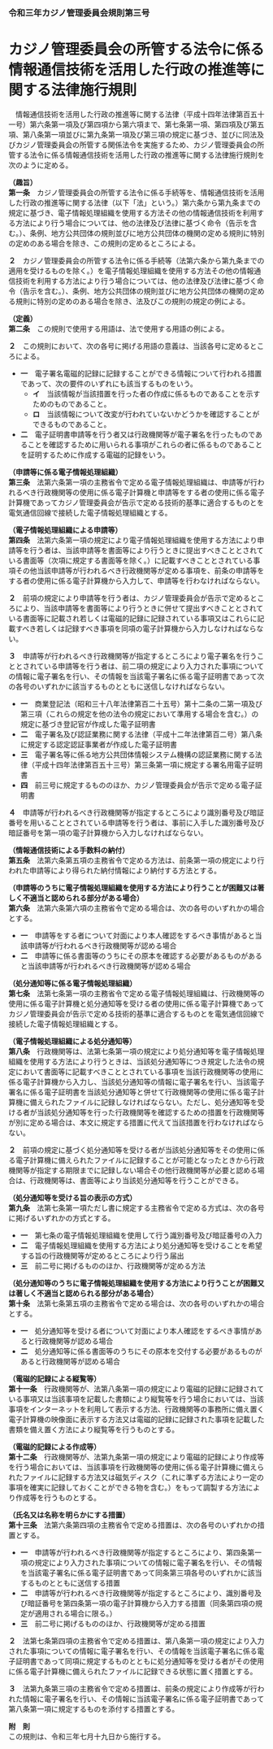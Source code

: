 ### 令和三年カジノ管理委員会規則第三号  
# カジノ管理委員会の所管する法令に係る情報通信技術を活用した行政の推進等に関する法律施行規則  
　情報通信技術を活用した行政の推進等に関する法律（平成十四年法律第百五十一号）第六条第一項及び第四項から第六項まで、第七条第一項、第四項及び第五項、第八条第一項並びに第九条第一項及び第三項の規定に基づき、並びに同法及びカジノ管理委員会の所管する関係法令を実施するため、カジノ管理委員会の所管する法令に係る情報通信技術を活用した行政の推進等に関する法律施行規則を次のように定める。  
  
**（趣旨）**  
**第一条**　カジノ管理委員会の所管する法令に係る手続等を、情報通信技術を活用した行政の推進等に関する法律（以下「法」という。）第六条から第九条までの規定に基づき、電子情報処理組織を使用する方法その他の情報通信技術を利用する方法により行う場合については、他の法律及び法律に基づく命令（告示を含む。）、条例、地方公共団体の規則並びに地方公共団体の機関の定める規則に特別の定めのある場合を除き、この規則の定めるところによる。  
  
**２**　カジノ管理委員会の所管する法令に係る手続等（法第六条から第九条までの適用を受けるものを除く。）を電子情報処理組織を使用する方法その他の情報通信技術を利用する方法により行う場合については、他の法律及び法律に基づく命令（告示を含む。）、条例、地方公共団体の規則並びに地方公共団体の機関の定める規則に特別の定めのある場合を除き、法及びこの規則の規定の例による。  
  
**（定義）**  
**第二条**　この規則で使用する用語は、法で使用する用語の例による。  
  
**２**　この規則において、次の各号に掲げる用語の意義は、当該各号に定めるところによる。  
* **一**　電子署名電磁的記録に記録することができる情報について行われる措置であって、次の要件のいずれにも該当するものをいう。  
	* **イ**　当該情報が当該措置を行った者の作成に係るものであることを示すためのものであること。  
	* **ロ**　当該情報について改変が行われていないかどうかを確認することができるものであること。  
* **二**　電子証明書申請等を行う者又は行政機関等が電子署名を行ったものであることを確認するために用いられる事項がこれらの者に係るものであることを証明するために作成する電磁的記録をいう。  
  
**（申請等に係る電子情報処理組織）**  
**第三条**　法第六条第一項の主務省令で定める電子情報処理組織は、申請等が行われるべき行政機関等の使用に係る電子計算機と申請等をする者の使用に係る電子計算機であってカジノ管理委員会が告示で定める技術的基準に適合するものとを電気通信回線で接続した電子情報処理組織とする。  
  
**（電子情報処理組織による申請等）**  
**第四条**　法第六条第一項の規定により電子情報処理組織を使用する方法により申請等を行う者は、当該申請等を書面等により行うときに提出すべきこととされている書面等（次項に規定する書面等を除く。）に記載すべきこととされている事項その他当該申請等が行われるべき行政機関等が定める事項を、前条の申請等をする者の使用に係る電子計算機から入力して、申請等を行わなければならない。  
  
**２**　前項の規定により申請等を行う者は、カジノ管理委員会が告示で定めるところにより、当該申請等を書面等により行うときに併せて提出すべきこととされている書面等に記載され若しくは電磁的記録に記録されている事項又はこれらに記載すべき若しくは記録すべき事項を同項の電子計算機から入力しなければならない。  
  
**３**　申請等が行われるべき行政機関等が指定するところにより電子署名を行うこととされている申請等を行う者は、前二項の規定により入力された事項についての情報に電子署名を行い、その情報を当該電子署名に係る電子証明書であって次の各号のいずれかに該当するものとともに送信しなければならない。  
* **一**　商業登記法（昭和三十八年法律第百二十五号）第十二条の二第一項及び第三項（これらの規定を他の法令の規定において準用する場合を含む。）の規定に基づき登記官が作成した電子証明書  
* **二**　電子署名及び認証業務に関する法律（平成十二年法律第百二号）第八条に規定する認定認証事業者が作成した電子証明書  
* **三**　電子署名等に係る地方公共団体情報システム機構の認証業務に関する法律（平成十四年法律第百五十三号）第三条第一項に規定する署名用電子証明書  
* **四**　前三号に規定するもののほか、カジノ管理委員会が告示で定める電子証明書  
  
**４**　申請等が行われるべき行政機関等が指定するところにより識別番号及び暗証番号を用いることとされている申請等を行う者は、事前に入手した識別番号及び暗証番号を第一項の電子計算機から入力しなければならない。  
  
**（情報通信技術による手数料の納付）**  
**第五条**　法第六条第五項の主務省令で定める方法は、前条第一項の規定により行われた申請等により得られた納付情報により納付する方法とする。  
  
**（申請等のうちに電子情報処理組織を使用する方法により行うことが困難又は著しく不適当と認められる部分がある場合）**  
**第六条**　法第六条第六項の主務省令で定める場合は、次の各号のいずれかの場合とする。  
* **一**　申請等をする者について対面により本人確認をするべき事情があると当該申請等が行われるべき行政機関等が認める場合  
* **二**　申請等に係る書面等のうちにその原本を確認する必要があるものがあると当該申請等が行われるべき行政機関等が認める場合  
  
**（処分通知等に係る電子情報処理組織）**  
**第七条**　法第七条第一項の主務省令で定める電子情報処理組織は、行政機関等の使用に係る電子計算機と処分通知等を受ける者の使用に係る電子計算機であってカジノ管理委員会が告示で定める技術的基準に適合するものとを電気通信回線で接続した電子情報処理組織とする。  
  
**（電子情報処理組織による処分通知等）**  
**第八条**　行政機関等は、法第七条第一項の規定により処分通知等を電子情報処理組織を使用する方法により行うときは、当該処分通知等につき規定した法令の規定において書面等に記載すべきこととされている事項を当該行政機関等の使用に係る電子計算機から入力し、当該処分通知等の情報に電子署名を行い、当該電子署名に係る電子証明書を当該処分通知等と併せて行政機関等の使用に係る電子計算機に備えられたファイルに記録しなければならない。ただし、処分通知等を受ける者が当該処分通知等を行った行政機関等を確認するための措置を行政機関等が別に定める場合は、本文に規定する措置に代えて当該措置を行わなければならない。  
  
**２**　前項の規定に基づく処分通知等を受ける者が当該処分通知等をその使用に係る電子計算機に備えられたファイルに記録することが可能となったときから行政機関等が指定する期限までに記録しない場合その他行政機関等が必要と認める場合は、行政機関等は、書面等により当該処分通知等を行うことができる。  
  
**（処分通知等を受ける旨の表示の方式）**  
**第九条**　法第七条第一項ただし書に規定する主務省令で定める方式は、次の各号に掲げるいずれかの方式とする。  
* **一**　第七条の電子情報処理組織を使用して行う識別番号及び暗証番号の入力  
* **二**　電子情報処理組織を使用する方法により処分通知等を受けることを希望する旨の行政機関等が定めるところにより行う届出  
* **三**　前二号に掲げるもののほか、行政機関等が定める方法  
  
**（処分通知等のうちに電子情報処理組織を使用する方法により行うことが困難又は著しく不適当と認められる部分がある場合）**  
**第十条**　法第七条第五項の主務省令で定める場合は、次の各号のいずれかの場合とする。  
* **一**　処分通知等を受ける者について対面により本人確認をするべき事情があると行政機関等が認める場合  
* **二**　処分通知等に係る書面等のうちにその原本を交付する必要があるものがあると行政機関等が認める場合  
  
**（電磁的記録による縦覧等）**  
**第十一条**　行政機関等が、法第八条第一項の規定により電磁的記録に記録されている事項又は当該事項を記載した書類により縦覧等を行う場合においては、当該事項をインターネットを利用して表示する方法、行政機関等の事務所に備え置く電子計算機の映像面に表示する方法又は電磁的記録に記録された事項を記載した書類を備え置く方法により縦覧等を行うものとする。  
  
**（電磁的記録による作成等）**  
**第十二条**　行政機関等が、法第九条第一項の規定により電磁的記録により作成等を行う場合においては、当該事項を行政機関等の使用に係る電子計算機に備えられたファイルに記録する方法又は磁気ディスク（これに準ずる方法により一定の事項を確実に記録しておくことができる物を含む。）をもって調製する方法により作成等を行うものとする。  
  
**（氏名又は名称を明らかにする措置）**  
**第十三条**　法第六条第四項の主務省令で定める措置は、次の各号のいずれかの措置とする。  
* **一**　申請等が行われるべき行政機関等が指定するところにより、第四条第一項の規定により入力された事項についての情報に電子署名を行い、その情報を当該電子署名に係る電子証明書であって同条第三項各号のいずれかに該当するものとともに送信する措置  
* **二**　申請等が行われるべき行政機関等が指定するところにより、識別番号及び暗証番号を第四条第一項の電子計算機から入力する措置（同条第四項の規定が適用される場合に限る。）  
* **三**　前二号に掲げるもののほか、行政機関等が定める措置  
  
**２**　法第七条第四項の主務省令で定める措置は、第八条第一項の規定により入力された事項についての情報に電子署名を行い、その情報を当該電子署名に係る電子証明書であって同項に規定するものとともに処分通知等を受ける者がその使用に係る電子計算機に備えられたファイルに記録できる状態に置く措置とする。  
  
**３**　法第九条第三項の主務省令で定める措置は、前条の規定により作成等が行われた情報に電子署名を行い、その情報に当該電子署名に係る電子証明書であって第八条第一項に規定するものを添付する措置とする。  
  
**附　則**  
この規則は、令和三年七月十九日から施行する。  
  
